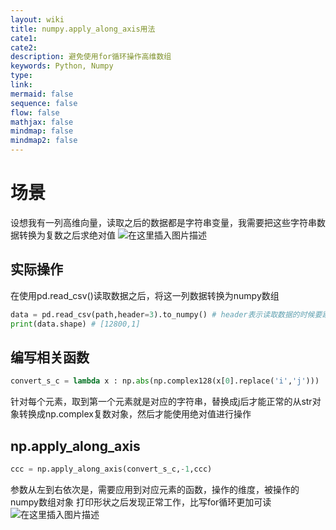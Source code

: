 ```yaml
---
layout: wiki
title: numpy.apply_along_axis用法
cate1:
cate2:
description: 避免使用for循环操作高维数组
keywords: Python, Numpy
type:
link:
mermaid: false
sequence: false
flow: false
mathjax: false
mindmap: false
mindmap2: false
---
```


# 场景
设想我有一列高维向量，读取之后的数据都是字符串变量，我需要把这些字符串数据转换为复数之后求绝对值
![在这里插入图片描述](https://img-blog.csdnimg.cn/direct/58e119aad2c6471c8b833cf0d6a0c41e.png)
## 实际操作
在使用pd.read_csv()读取数据之后，将这一列数据转换为numpy数组
```python
data = pd.read_csv(path,header=3).to_numpy() # header表示读取数据的时候要跳过前多少行，我这里需要调过录制的备注信息
print(data.shape) # [12800,1]
```
## 编写相关函数
```python
convert_s_c = lambda x : np.abs(np.complex128(x[0].replace('i','j')))
```
针对每个元素，取到第一个元素就是对应的字符串，替换成j后才能正常的从str对象转换成np.complex复数对象，然后才能使用绝对值进行操作
## np.apply_along_axis
```python
ccc = np.apply_along_axis(convert_s_c,-1,ccc)
```
参数从左到右依次是，需要应用到对应元素的函数，操作的维度，被操作的numpy数组对象
打印形状之后发现正常工作，比写for循环更加可读
![在这里插入图片描述](https://img-blog.csdnimg.cn/direct/ce4ce7e2e31a43f295b1d2c841817c24.png)

